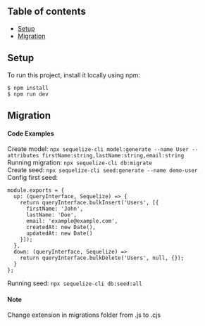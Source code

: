 ## Table of contents

- [Setup](#setup)
- [Migration](#migration)

## Setup

To run this project, install it locally using npm:

```
$ npm install
$ npm run dev
```

## Migration

#### Code Examples

Create model: `npx sequelize-cli model:generate --name User --attributes firstName:string,lastName:string,email:string` <br />
Running migration: `npx sequelize-cli db:migrate` <br />
Create seed: `npx sequelize-cli seed:generate --name demo-user` <br />
Config first seed:

```
module.exports = {
  up: (queryInterface, Sequelize) => {
    return queryInterface.bulkInsert('Users', [{
      firstName: 'John',
      lastName: 'Doe',
      email: 'example@example.com',
      createdAt: new Date(),
      updatedAt: new Date()
    }]);
  },
  down: (queryInterface, Sequelize) =>
    return queryInterface.bulkDelete('Users', null, {});
  }
};
```

Running seed: `npx sequelize-cli db:seed:all`

#### Note

Change extension in migrations folder from .js to .cjs
